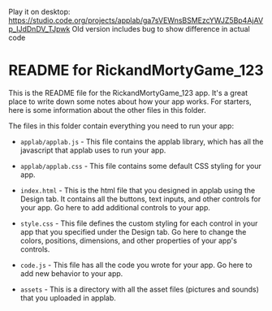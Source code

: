 Play it on desktop: https://studio.code.org/projects/applab/ga7sVEWnsBSMEzcYWJZ5Bp4AjAVp_IJdDnDV_TJpwk
Old version includes bug to show difference in actual code

# README for RickandMortyGame_123 #

This is the README file for the RickandMortyGame_123 app. It's a great place to write
down some notes about how your app works. For starters, here is some information
about the other files in this folder.

The files in this folder contain everything you need to run your app:

* `applab/applab.js` - This file contains the applab library, which has all the
  javascript that applab uses to run your app.

* `applab/applab.css` - This file contains some default CSS styling for your app.

* `index.html` - This is the html file that you designed in applab using the
  Design tab. It contains all the buttons, text inputs, and other controls for
  your app. Go here to add additional controls to your app.

* `style.css` - This file defines the custom styling for each control in your
  app that you specified under the Design tab. Go here to change the colors,
  positions, dimensions, and other properties of your app's controls.

* `code.js` - This file has all the code you wrote for your app. Go here to add
  new behavior to your app.

* `assets` - This is a directory with all the asset files (pictures and sounds)
  that you uploaded in applab.


